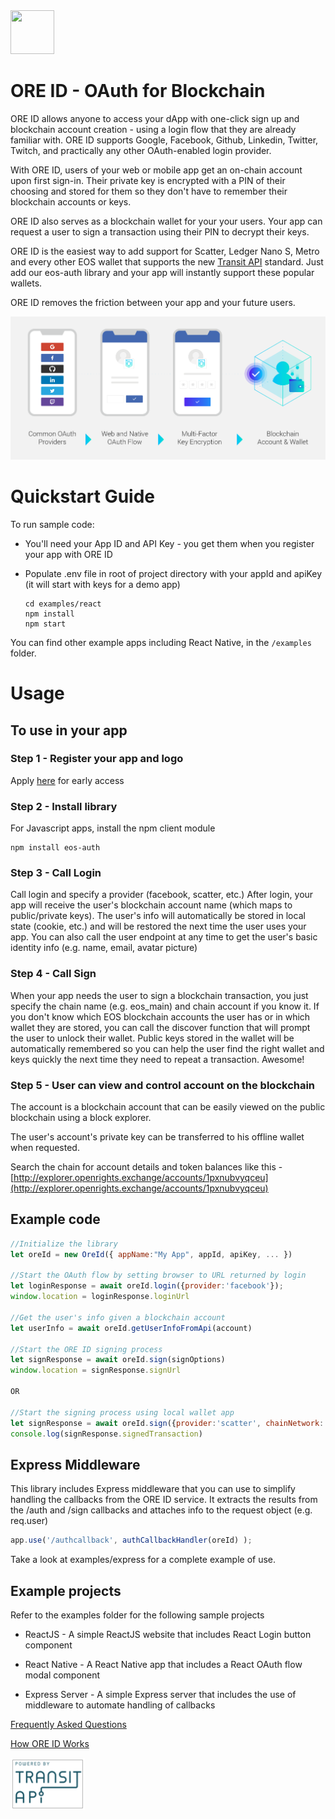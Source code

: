 <img src="https://en.gravatar.com/userimage/137186280/281fbdfb8df941e941b3ad68c925c3c7.png" width="70" height="70">

# ORE ID - OAuth for Blockchain



ORE ID allows anyone to access your dApp with one-click sign up and blockchain account creation - using a login flow that they are already familiar with. ORE ID supports Google, Facebook, Github, Linkedin, Twitter, Twitch, and practically any other OAuth-enabled login provider.

With ORE ID, users of your web or mobile app get an on-chain account upon first sign-in. Their private key is encrypted with a PIN of their choosing and stored for them so they don't have to remember their blockchain accounts or keys.

ORE ID also serves as a blockchain wallet for your your users. Your app can request a user to sign a transaction using their PIN to decrypt their keys.

ORE ID is the easiest way to add support for Scatter, Ledger Nano S, Metro and every other EOS wallet that supports the new [Transit API](https://github.com/eosnewyork/eos-transit) standard. Just add our eos-auth library and your app will instantly support these popular wallets.

ORE ID removes the friction between your app and your future users. 

<img src="./docs/images/OREID-GitHub-diagram-01.png">

# Quickstart Guide

To run sample code:

- You'll need your App ID and API Key - you get them when you register your app with ORE ID
- Populate .env file in root of project directory with your appId and apiKey (it will start with keys for a demo app)

    ```
    cd examples/react
    npm install
    npm start
    ```

You can find other example apps including React Native, in the `/examples` folder.

# Usage


## To use in your app

### Step 1 - Register your app and logo

Apply [here](https://aikon.com/ore-id) for early access 

### Step 2 - Install library

For Javascript apps, install the npm client module

```
npm install eos-auth
```

### Step 3 - Call Login

Call login and specify a provider (facebook, scatter, etc.) After login, your app will receive the user's blockchain account name (which maps to public/private keys). The user's info will automatically be stored in local state (cookie, etc.) and will be restored the next time the user uses your app. You can also call the user endpoint at any time to get the user's basic identity info (e.g. name, email, avatar picture)

### Step 4 - Call Sign

When your app needs the user to sign a blockchain transaction, you just specify the chain name (e.g. eos_main) and chain account if you know it. If you don't know which EOS blockchain accounts the user has or in which wallet they are stored, you can call the discover function that will prompt the user to unlock their wallet. Public keys stored in the wallet will be automatically remembered so you can help the user find the right wallet and keys quickly the next time they need to repeat a transaction. Awesome!

### Step 5 - User can view and control account on the blockchain  

The account is a blockchain account that can be easily viewed on the public blockchain using a block explorer.

The user's account's private key can be transferred to his offline wallet when requested.

Search the chain for account details and token balances like this - [http://explorer.openrights.exchange/accounts/1pxnubvyqceu](http://explorer.openrights.exchange/accounts/1pxnubvyqceu)


## Example code
```javascript
//Initialize the library
let oreId = new OreId({ appName:"My App", appId, apiKey, ... })

//Start the OAuth flow by setting browser to URL returned by login
let loginResponse = await oreId.login({provider:'facebook'});
window.location = loginResponse.loginUrl

//Get the user's info given a blockchain account
let userInfo = await oreId.getUserInfoFromApi(account)

//Start the ORE ID signing process
let signResponse = await oreId.sign(signOptions)
window.location = signResponse.signUrl

OR

//Start the signing process using local wallet app
let signResponse = await oreId.sign({provider:'scatter', chainNetwork:'eos_kylin', transaction, ...})
console.log(signResponse.signedTransaction)
```

## Express Middleware

This library includes Express middleware that you can use to simplify handling the callbacks from the ORE ID service. It extracts the results from the /auth and /sign callbacks and attaches info to the request object (e.g. req.user)

```javascript
app.use('/authcallback', authCallbackHandler(oreId) );
```

Take a look at examples/express for a complete example of use.

## Example projects

Refer to the examples folder for the following sample projects

- ReactJS - A simple ReactJS website that includes React Login button component

- React Native - A React Native app that includes a React OAuth flow modal component

- Express Server - A simple Express server that includes the use of middleware to automate handling of callbacks


[Frequently Asked Questions](https://drive.google.com/open?id=1Nx6qm7z8TQRM8S-onmcP0H--21z-gzYDBVEzzfcgE9g)

[How ORE ID Works](https://docs.google.com/document/d/1n09swvocpR2WkP5iFc_VMrmmlnx3S1j72Zy6yDvcuYw/edit?usp=sharing)

[<img src="./docs/images/eos-transit-logo.png">](https://github.com/eosnewyork/eos-transit)